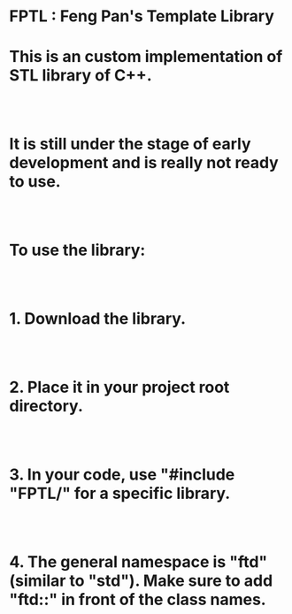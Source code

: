 <h1>FPTL : Feng Pan's Template Library<h1>
<div><p>This is an custom implementation of STL library of C++. </p><br>
<p>It is still under the stage of early development and is <b>really not ready to use.</b></p><br>
<p>To use the library:</p><br>
<p>1. Download the library.</p><br>
<p>2. Place it in your project root directory.</p><br>
<p>3. In your code, use "#include "FPTL/<library_name>" for a specific library.</p><br>
<p>4. The general namespace is "ftd" (similar to "std"). Make sure to add "ftd::" in front of the class names.</p><br>
</div>

